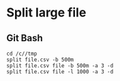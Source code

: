 # Split large file

## Git Bash
```
cd /c//tmp
split file.csv -b 500m
split file.csv file -b 500m -a 3 -d
split file.csv file -l 1000 -a 3 -d
```
